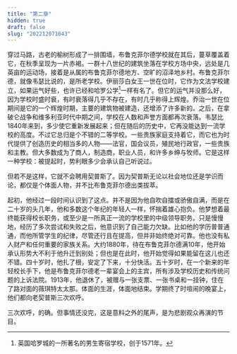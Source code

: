 ```yaml
---
title: "第二章"
hidden: true
draft: false
slug: "202212071043"
---
```


穿过马路，古老的榆树形成了一排围墙，布鲁克菲尔德学校就在其后，蔓草覆盖着它，在秋季呈现为一片赤褐。一群十八世纪的建筑坐落在学校方场中央，远处是几英亩的运动场，接着是从属的布鲁克菲尔德地方、空旷的沼泽地乡村。布鲁克菲尔德，就像韦瑟比说的，是所老学校。伊丽莎白女王一世在位时，它作为文法学校建立，如果运气好些，也许已经和哈罗公学[^1]一样有名了。但它的运气并没那么好，因为学校时盛时衰，有时衰落得几乎不存在，有时几乎称得上辉煌。乔治一世在位期间是它的一个辉煌时期，主要的建筑物被建造，还增添了许多新的。之后，在拿破仑战争和维多利亚时代中期之间，学校在人数和声誉方面都再次衰落。韦瑟比1840年来到，多少使它重新发展起来；但在随后的历史中，它再没能达到一流学校的高度。不过它总归是个不错的二等学校。一些贵族家庭支持着它，而它也为时代提供了创造历史的相当多的人物——法官，国会议员，殖民地行政官，一些贵族和主教。但大多数成为了商人，制造商，职业人员，和许多乡绅与牧师。它是这样一种学校：被提起时，势利眼多少会承认自己听说过。

但若不是这样，它就不会聘用契普斯了。因为契普斯无论以社会地位还是学识而论，都仅是个体面人物，并不比布鲁克菲尔德出类拔萃。

起初，他经过一段时间认识到了这点。并不是因为他自吹自擂或骄傲自满，而是在二十岁的头几年，他和多数这个年纪的年轻人一样，怀揣着雄心抱负。他梦想着最终能获得校长职务，或至少是一所真正一流的学校里的中级领导职务。只是慢慢地，经历了多次尝试和失败之后，他意识到了自己能力欠缺。比如他的学历普普通通，而他所管学生的纪律，尽管还行且在提高，但并非始终绝对可靠。他也没有私人财产和任何重要的家族关系。大约1880年，待在布鲁克菲尔德满10年，他开始承认形势大不利于他升迁到别处；但也是在此时，他开始觉得如果能留在这儿也还不错。四十岁时，他扎了根，安定了下来，十分快活。五十岁时，在一个新来的年轻校长手下，他是布鲁克菲尔德老一辈宴会上的主宾，所有涉及学校历史和传统问题的上诉法院。1913年，他退休了，被赠与一张支票、一张书桌和一挂钟，住在了路对面的薇琪特太太那。体面的生涯，体面地结束。学期终了时喧闹的晚宴上，他们都向老契普斯三次欢呼。 

三次欢呼，的确。但事情还没完，这是意料之外的尾声，是为悲剧观众再演的节目。

[^1]: 英国哈罗城的一所著名的男生寄宿学校，创于1571年。